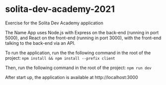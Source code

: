 # solita-dev-academy-2021
Exercise for the Solita Dev Academy application

The Name App uses Node.js with Express on the back-end (running in port 5000), and React on the front-end (running in port 3000), with the front-end talking to the back-end via an API.

To run the application, run the the following command in the root of the project:
`npm install && npm install --prefix client`

Then, run the following command in the root of the project:
`npm run dev`

After start up, the application is available at http://localhost:3000
